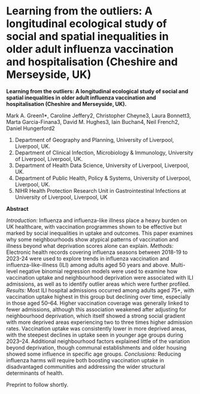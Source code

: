 # Learning from the outliers: A longitudinal ecological study of social and spatial inequalities in older adult influenza vaccination and hospitalisation (Cheshire and Merseyside, UK)

**Learning from the outliers: A longitudinal ecological study of social and spatial inequalities in older adult influenza vaccination and hospitalisation (Cheshire and Merseyside, UK).** 

Mark A. Green1*, Caroline Jeffery2, Christopher Cheyne3, Laura Bonnett3, Marta Garcia-Finana3, David M. Hughes3, Iain Buchan4, Neil French2, Daniel Hungerford2

1.	Department of Geography and Planning, University of Liverpool, Liverpool, UK.
2.	Department of Clinical Infection, Microbiology & Immunology, University of Liverpool, Liverpool, UK.
3.	Department of Health Data Science, University of Liverpool, Liverpool, UK.
4.	Department of Public Health, Policy & Systems, University of Liverpool, Liverpool, UK.
5.	NIHR Health Protection Research Unit in Gastrointestinal Infections at University of Liverpool, Liverpool, UK

**Abstract**

*Introduction:* Influenza and influenza-like illness place a heavy burden on UK healthcare, with vaccination programmes shown to be effective but marked by social inequalities in uptake and outcomes. This paper examines why some neighbourhoods show atypical patterns of vaccination and illness beyond what deprivation scores alone can explain.
*Methods:* Electronic health records covering influenza seasons between 2018-19 to 2023-24 were used to explore trends in influenza vaccination and influenza-like-illness (ILI) among adults aged 50 years and above. Multi-level negative binomial regression models were used to examine how vaccination uptake and neighbourhood deprivation were associated with ILI admissions, as well as to identify outlier areas which were further profiled.
*Results:* Most ILI hospital admissions occurred among adults aged 75+, with vaccination uptake highest in this group but declining over time, especially in those aged 50–64. Higher vaccination coverage was generally linked to fewer admissions, although this association weakened after adjusting for neighbourhood deprivation, which itself showed a strong social gradient with more deprived areas experiencing two to three times higher admission rates. Vaccination uptake was consistently lower in more deprived areas, with the steepest declines in uptake seen in younger age groups during 2023–24. Additional neighbourhood factors explained little of the variation beyond deprivation, though communal establishments and older housing showed some influence in specific age groups.
*Conclusions:* Reducing influenza harms will require both boosting vaccination uptake in disadvantaged communities and addressing the wider structural determinants of health.

Preprint to follow shortly.
